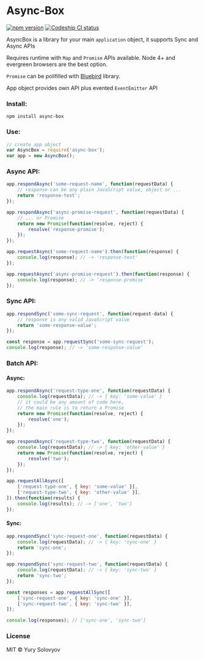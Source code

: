 # Async-Box 
[![npm version](https://badge.fury.io/js/async-box.svg)](https://www.npmjs.com/package/async-box)
[![Codeship CI status](https://img.shields.io/codeship/463f47b0-897a-0133-9ad9-16883749aea7.svg)](https://codeship.com/projects/123273)

AsyncBox is a library for your main `application` object, it supports Sync and Async APIs

Requires runtime with `Map` and `Promise` APIs available.
Node 4+ and evergreen browsers are the best option.

`Promise` can be polifilled with [Bluebird](https://github.com/petkaantonov/bluebird) library.

App object provides own API plus evented `EventEmitter` API

### Install:

```
npm install async-box
```

### Use:

```javascript
// create app object
var AsyncBox = require('async-box');
var app = new AsyncBox();
```

### Async API:
```javascript
app.respondAsync('some-request-name', function(requestData) {
    // response can be any plain JavaScript value, object or ...
    return 'response-text';
});

app.respondAsync('async-promise-request', function(requestData) {
    // ... or Promise
    return new Promise(function(resolve, reject) {
        resolve('response-promise');
    });
});

app.requestAsync('some-request-name').then(function(response) {
    console.log(response); // -> 'response-text'
});

app.requestAsync('async-promise-request').then(function(response) {
    console.log(response); // -> 'response-promise'
});
```

### Sync API:
```javascript
app.respondSync('some-sync-request', function(request-data) {
    // response is any valid JavaScript value
    return 'some-response-value';
});

const response = app.requestSync('some-sync-request');
console.log(response); // -> 'some-response-value'
```
### Batch API:

#### Async:
```javascript
app.respondAsync('request-type-one', function(requestData) {
    console.log(requestData); // -> { key: 'some-value' }
    // it could be any amount of code here,
    // the main rule is to return a Promise
    return new Promise(function(resolve, reject) {
        resolve('one');
    });
});

app.respondAsync('request-type-two', function(requestData) {
    console.log(requestData); // -> { key: 'other-value' }
    return new Promise(function(resolve, reject) {
        resolve('two');
    });
});

app.requestAllAsync([
    ['request-type-one', { key: 'some-value' }],
    ['request-type-two', { key: 'other-value' }],
]).then(function(results) {
    console.log(results); // -> ['one', 'two']
});
```
#### Sync: 
```javascript
app.respondSync('sync-request-one', function(requestData) {
    console.log(requestData); // -> { key: 'sync-one' }
    return 'sync-one';
});

app.respondSync('sync-request-two', function(requestData) {
    console.log(requestData); // -> { key: 'sync-two' }
    return 'sync-two';
});

const responses = app.requestAllSync([
    ['sync-request-one', { key: 'sync-one' }],
    ['sync-request-two', { key: 'sync-two' }],
]);

console.log(responses); // ['sync-one', 'sync-two']
```
### License

MIT © Yury Solovyov

